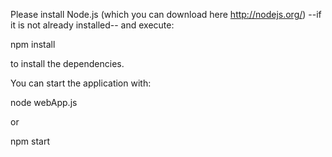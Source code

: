 Please install Node.js (which you can download here http://nodejs.org/) --if it is not already installed-- and execute:

npm install

to install the dependencies.

You can start the application with:

node webApp.js 

or

npm start